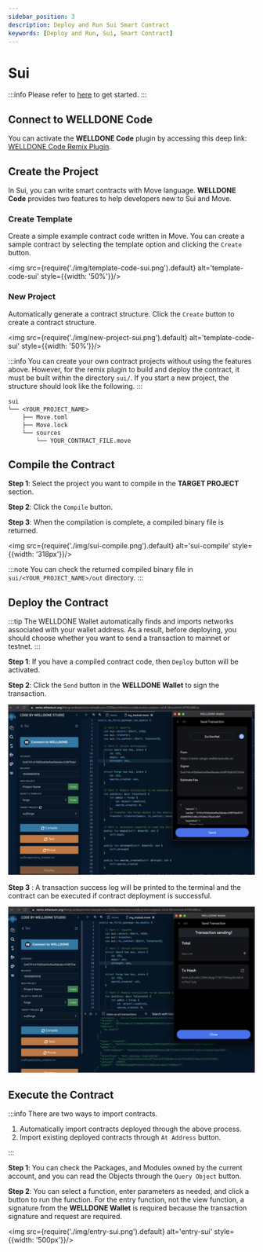 ```yaml
---
sidebar_position: 3
description: Deploy and Run Sui Smart Contract
keywords: [Deploy and Run, Sui, Smart Contract]
---
```


# Sui

:::info
Please refer to [here](https://docs.welldonestudio.io/code/getting-started) to get started.
:::

## Connect to WELLDONE Code

You can activate the **WELLDONE Code** plugin by accessing this deep link: [WELLDONE Code Remix Plugin](https://remix.ethereum.org/?#activate=wds-code-remix).

## Create the Project

In Sui, you can write smart contracts with Move language. **WELLDONE Code** provides two features to help developers new to Sui and Move.

### Create Template

Create a simple example contract code written in Move. You can create a sample contract by selecting the template option and clicking the `Create` button.

<img src={require('./img/template-code-sui.png').default} alt='template-code-sui' style={{width: '50%'}}/>


### New Project

Automatically generate a contract structure. Click the `Create` button to create a contract structure.

<img src={require('./img/new-project-sui.png').default} alt='template-code-sui' style={{width: '50%'}}/>

:::info
You can create your own contract projects without using the features above. However, for the remix plugin to build and deploy the contract, it must be built within the directory `sui/`. If you start a new project, the structure should look like the following.
:::

  ```
  sui
  └── <YOUR_PROJECT_NAME>
      ├── Move.toml
      ├── Move.lock
      └── sources
          └── YOUR_CONTRACT_FILE.move
  ```

## Compile the Contract

**Step 1**: Select the project you want to compile in the **TARGET PROJECT** section.

**Step 2**: Click the `Compile` button. 

**Step 3**: When the compilation is complete, a compiled binary file is returned.

<img src={require('./img/sui-compile.png').default} alt='sui-compile' style={{width: '318px'}}/>


:::note
You can check the returned compiled binary file in `sui/<YOUR_PROJECT_NAME>/out` directory.
:::

## Deploy the Contract
:::tip 
The WELLDONE Wallet automatically finds and imports networks associated with your wallet address. As a result, before deploying, you should choose whether you want to send a transaction to mainnet or testnet.
:::

**Step 1**: If you have a compiled contract code, then `Deploy` button will be activated.

**Step 2**: Click the `Send` button in the **WELLDONE Wallet** to sign the transaction.

![Deploy](img/deploy-sui.png?raw=true 'Deploy')

**Step 3**
: A transaction success log will be printed to the terminal and the contract can be executed if contract deployment is successful.

![Deploy](img/deployed-contract-sui.png?raw=true 'Deploy')

## Execute the Contract

:::info
There are two ways to import contracts.

1. Automatically import contracts deployed through the above process.
2. Import existing deployed contracts through `At Address` button.

:::

**Step 1**: You can check the Packages, and Modules owned by the current account, and you can read the Objects through the `Query Object` button.

**Step 2**: You can select a function, enter parameters as needed, and click a button to run the function. For the entry function, not the view function, a signature from the **WELLDONE Wallet** is required because the transaction signature and request are required.

<img src={require('./img/entry-sui.png').default} alt='entry-sui' style={{width: '500px'}}/>
